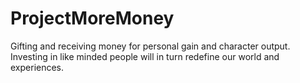 # ProjectMoreMoney
Gifting and receiving money for personal gain and character output. Investing in like minded people will in turn redefine our world and experiences.
